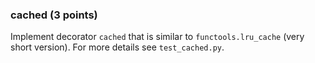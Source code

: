 ### cached (3 points)

Implement decorator `cached` that is similar to `functools.lru_cache` (very short version).
For more details see `test_cached.py`.